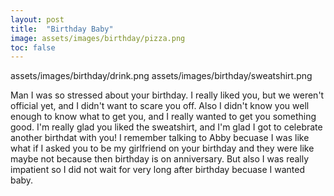 ```yaml
---
layout: post
title:  "Birthday Baby"
image: assets/images/birthday/pizza.png
toc: false
---
```

assets/images/birthday/drink.png
assets/images/birthday/sweatshirt.png

Man I was so stressed about your birthday. I really liked you, but we weren't official yet, and I didn't want to scare you off. Also I didn't know you well enough to know what to get you, and I really wanted to get you something good. I'm really glad you liked the sweatshirt, and I'm glad I got to celebrate another birthdat with you! I remember talking to Abby becuase I was like what if I asked you to be my girlfriend on your birthday and they were like maybe not because then birthday is on anniversary. But also I was really impatient so I did not wait for very long after birthday becuase I wanted baby. 




